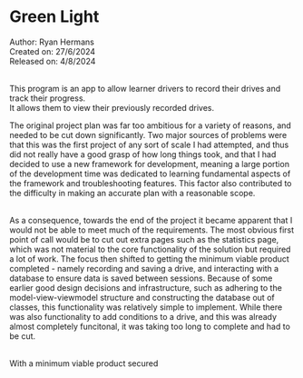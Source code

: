 # Green Light

Author: Ryan Hermans <br/>
Created on: 27/6/2024 <br/>
Released on: 4/8/2024 <br/> <br/>

This program is an app to allow learner drivers to record their drives and track their progress. <br/>
It allows them to view their previously recorded drives. <br/>

The original project plan was far too ambitious for a variety of reasons, and needed to be cut down significantly.
Two major sources of problems were that this was the first project of any sort of scale I had attempted, and thus did not really have a good grasp of how long things took, and that I had decided to use a new framework for development, meaning a large portion of the development time was dedicated to learning fundamental aspects of the framework and troubleshooting features. This factor also contributed to the difficulty in making an accurate plan with a reasonable scope. <br/> <br/>

As a consequence, towards the end of the project it became apparent that I would not be able to meet much of the requirements. The most obvious first point of call would be to cut out extra pages such as the statistics page, which was not material to the core functionality of the solution but required a lot of work. The focus then shifted to getting the minimum viable product completed - namely recording and saving a drive, and interacting with a database to ensure data is saved between sessions. Because of some earlier good design decisions and infrastructure, such as adhering to the model-view-viewmodel structure and constructing the database out of classes, this functionality was relatively simple to implement. While there was also functionality to add conditions to a drive, and this was already almost completely funcitonal, it was taking too long to complete and had to be cut.<br/> <br/>

With a minimum viable product secured
